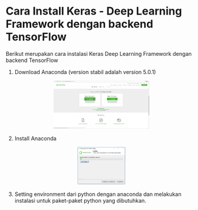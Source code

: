 # Cara Install Keras - Deep Learning Framework dengan backend TensorFlow

Berikut merupakan cara instalasi Keras Deep Learning Framework dengan backend TensorFlow

1. Download Anaconda (version stabil adalah version 5.0.1)

<p align="center">
  <img src="https://raw.githubusercontent.com/rezafuad/installkerasbahasa/master/anaconda-download.png" width=50% />
</p>

2. Install Anaconda

<p align="center">
  <img src="https://raw.githubusercontent.com/rezafuad/installkerasbahasa/master/anaconda-install.png" width=25% />
</p>

3. Setting environment dari python dengan anaconda dan melakukan instalasi untuk paket-paket python yang dibutuhkan.
